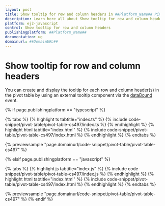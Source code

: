 ```yaml
---
layout: post
title: Show tooltip for row and column headers in ##Platform_Name## Pivotview control | Syncfusion
description: Learn here all about Show tooltip for row and column headers in Syncfusion ##Platform_Name## Pivotview control of Syncfusion Essential JS 2 and more.
platform: ej2-javascript
control: Show tooltip for row and column headers 
publishingplatform: ##Platform_Name##
documentation: ug
domainurl: ##DomainURL##
---
```


# Show tooltip for row and column headers

You can create and display the tooltip for each row and column header(s) in the pivot table by using an external tooltip component via the [dataBound](https://ej2.syncfusion.com/documentation/api/pivotview#databound) event.

{% if page.publishingplatform == "typescript" %}

 {% tabs %}
{% highlight ts tabtitle="index.ts" %}
{% include code-snippet/pivot-table/pivot-table-cs497/index.ts %}
{% endhighlight %}
{% highlight html tabtitle="index.html" %}
{% include code-snippet/pivot-table/pivot-table-cs497/index.html %}
{% endhighlight %}
{% endtabs %}
        
{% previewsample "page.domainurl/code-snippet/pivot-table/pivot-table-cs497" %}

{% elsif page.publishingplatform == "javascript" %}

{% tabs %}
{% highlight js tabtitle="index.js" %}
{% include code-snippet/pivot-table/pivot-table-cs497/index.js %}
{% endhighlight %}
{% highlight html tabtitle="index.html" %}
{% include code-snippet/pivot-table/pivot-table-cs497/index.html %}
{% endhighlight %}
{% endtabs %}

{% previewsample "page.domainurl/code-snippet/pivot-table/pivot-table-cs497" %}
{% endif %}